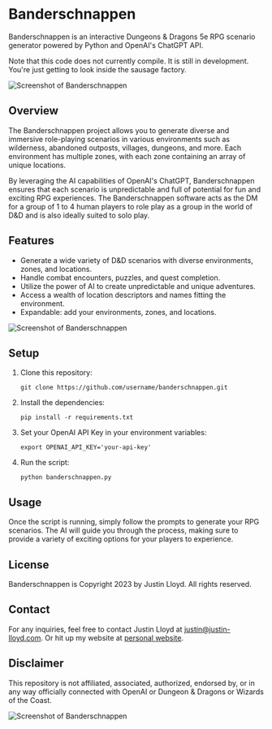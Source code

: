 # Banderschnappen

Banderschnappen is an interactive Dungeons & Dragons 5e RPG scenario generator powered by Python and OpenAI's ChatGPT API.

Note that this code does not currently compile. It is still in development. You're just getting to look inside the sausage
factory.

![Screenshot of Banderschnappen](./screenshot-01.png)

## Overview

The Banderschnappen project allows you to generate diverse and immersive role-playing scenarios in various environments 
such as wilderness, abandoned outposts, villages, dungeons, and more. Each environment has multiple zones, with each zone 
containing an array of unique locations. 

By leveraging the AI capabilities of OpenAI's ChatGPT, Banderschnappen ensures that each scenario is unpredictable and full 
of potential for fun and exciting RPG experiences. The Banderschnappen software acts as the DM for a group of 1 to 4 human
players to role play as a group in the world of D&D and is also ideally suited to solo play.

## Features

- Generate a wide variety of D&D scenarios with diverse environments, zones, and locations.
- Handle combat encounters, puzzles, and quest completion.
- Utilize the power of AI to create unpredictable and unique adventures.
- Access a wealth of location descriptors and names fitting the environment.
- Expandable: add your environments, zones, and locations.


![Screenshot of Banderschnappen](./screenshot-03.png)

## Setup

1. Clone this repository:
   ```
   git clone https://github.com/username/banderschnappen.git
   ```
   
2. Install the dependencies:
   ```
   pip install -r requirements.txt
   ```

3. Set your OpenAI API Key in your environment variables:
   ```
   export OPENAI_API_KEY='your-api-key'
   ```

4. Run the script:
   ```
   python banderschnappen.py
   ```

## Usage

Once the script is running, simply follow the prompts to generate your RPG scenarios. The AI will guide you through the 
process, making sure to provide a variety of exciting options for your players to experience.

## License

Banderschnappen is Copyright 2023 by Justin Lloyd. All rights reserved.

## Contact

For any inquiries, feel free to contact Justin Lloyd at [justin@justin-lloyd.com](mailto:justin@justin-lloyd.com).
Or hit up my website at [personal website](https://justin-lloyd.com/).

## Disclaimer

This repository is not affiliated, associated, authorized, endorsed by, or in any way officially connected with OpenAI or
Dungeon & Dragons or Wizards of the Coast.

![Screenshot of Banderschnappen](./screenshot-02.png)

